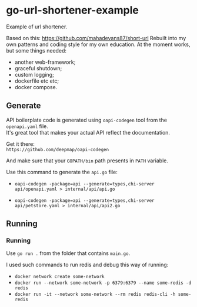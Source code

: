 # go-url-shortener-example
Example of url shortener.

Based on this: https://github.com/mahadevans87/short-url 
Rebuilt into my own patterns and coding style for my own education.
At the moment works, but some things needed:
- another web-framework;
- graceful shutdown;
- custom logging;
- dockerfile etc etc;
- docker compose.

## Generate

API boilerplate code is generated using `oapi-codegen` tool from the `openapi.yaml` file.  
It's great tool that makes your actual API reflect the documentation.  

Get it there:  
`https://github.com/deepmap/oapi-codegen`  

And make sure that your `GOPATH/bin` path presents in `PATH` variable.  

Use this command to generate the `api.go` file:  
- `oapi-codegen -package=api --generate=types,chi-server api/openapi.yaml > internal/api/api.go`  

- `oapi-codegen -package=api --generate=types,chi-server api/petstore.yaml > internal/api/api2.go`
## Running

### Running

Use `go run .` from the folder that contains `main.go`.  

I used such commands to run redis and debug this way of running:  
- `docker network create some-network`
- `docker run --network some-network -p 6379:6379 --name some-redis -d redis`
- `docker run -it --network some-network --rm redis redis-cli -h some-redis`